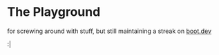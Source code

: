 # The Playground

for screwing around with stuff, but still maintaining a streak on [boot.dev](https://boot.dev)

:|
